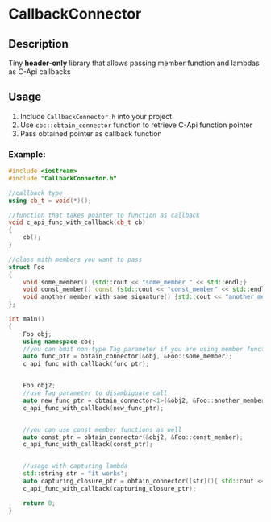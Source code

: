 # CallbackConnector  
## Description
Tiny **header-only** library that allows passing member function and lambdas as C-Api callbacks  
## Usage  
1. Include `CallbackConnector.h` into your project
2. Use `cbc::obtain_connector` function to retrieve C-Api function pointer
3. Pass obtained pointer as callback function
### Example:
```C++
#include <iostream>
#include "CallbackConnector.h"

//callback type
using cb_t = void(*)();

//function that takes pointer to function as callback
void c_api_func_with_callback(cb_t cb)
{
    cb();
}

//class mith members you want to pass
struct Foo
{
    void some_member() {std::cout << "some_member " << std::endl;}
    void const_member() const {std::cout << "const_member" << std::endl;}
    void another_member_with_same_signature() {std::cout << "another_member_with_same_signature" << std::endl;}
};

int main()
{
    Foo obj;
    using namespace cbc;
    //you can omit non-type Tag parameter if you are using member function with unique signature
    auto func_ptr = obtain_connector(&obj, &Foo::some_member);
    c_api_func_with_callback(func_ptr);


    Foo obj2;
    //use Tag parameter to disambiguate call
    auto new_func_ptr = obtain_connector<1>(&obj2, &Foo::another_member_with_same_signature);
    c_api_func_with_callback(new_func_ptr);


    //you can use const member functions as well
    auto const_ptr = obtain_connector(&obj2, &Foo::const_member);
    c_api_func_with_callback(const_ptr);


    //usage with capturing lambda
    std::string str = "it works";
    auto capturing_closure_ptr = obtain_connector([str](){ std::cout << str << std::endl;});
    c_api_func_with_callback(capturing_closure_ptr);

    return 0;
}
```
